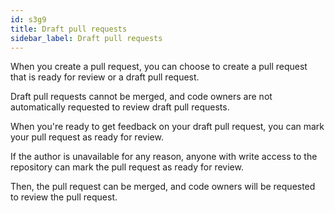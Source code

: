 ```yaml
---
id: s3g9
title: Draft pull requests
sidebar_label: Draft pull requests
---
```





When you create a pull request, you can choose to create a pull request that is ready for review or a draft pull request.

Draft pull requests cannot be merged, and code owners are not automatically requested to review draft pull requests.



<!-- **For more information about creating a draft pull request, see "Creating a pull request" and "Creating a pull request from a fork."** -->



When you're ready to get feedback on your draft pull request, you can mark your pull request as ready for review.

If the author is unavailable for any reason, anyone with write access to the repository can mark the pull request as ready for review.

Then, the pull request can be merged, and code owners will be requested to review the pull request.
